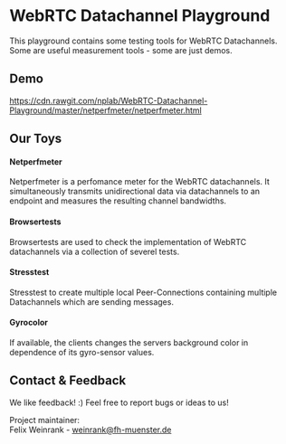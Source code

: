 # WebRTC Datachannel Playground
This playground contains some testing tools for WebRTC Datachannels. Some are useful measurement tools - some are just demos.

## Demo
https://cdn.rawgit.com/nplab/WebRTC-Datachannel-Playground/master/netperfmeter/netperfmeter.html

## Our Toys
#### Netperfmeter
Netperfmeter is a perfomance meter for the WebRTC datachannels. It simultaneously transmits unidirectional data via datachannels to an endpoint and measures the resulting channel bandwidths.

#### Browsertests
Browsertests are used to check the implementation of WebRTC datachannels via a collection of severel tests.

#### Stresstest
Stresstest to create multiple local Peer-Connections containing multiple Datachannels which are sending messages.

#### Gyrocolor
If available, the clients changes the servers background color in dependence of its gyro-sensor values.

## Contact & Feedback
We like feedback! :)
  Feel free to report bugs or ideas to us!

Project maintainer:<br/>Felix Weinrank - weinrank@fh-muenster.de


